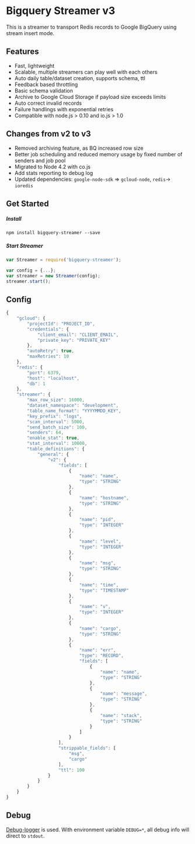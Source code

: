 # Bigquery Streamer v3

This is a streamer to transport Redis records to Google BigQuery using stream insert mode.

## Features
* Fast, lightweight
* Scalable, multiple streamers can play well with each others
* Auto daily table/dataset creation, supports schema, ttl
* Feedback based throttling
* Basic schema validation
* Archive to Google Cloud Storage if payload size exceeds limits
* Auto correct invalid records
* Failure handlings with exponential retries
* Compatible with node.js > 0.10 and io.js > 1.0

## Changes from v2 to v3

* Removed archiving feature, as BQ increased row size
* Better job scheduling and reduced memory usage by fixed number of senders and job pool
* Migrated to Node 4.2 with co.js
* Add stats reporting to debug log
* Updated dependencies: `google-node-sdk` => `gcloud-node`, `redis`-> `ioredis` 

## Get Started

##### Install
```
npm install bigquery-streamer --save
```

##### Start Streamer
```js
var Streamer = require('bigquery-streamer');

var config = {...};
var streamer = new Streamer(config);
streamer.start();
```
## Config
```js
{
	"gcloud": {
		"projectId": "PROJECT_ID",
		"credentials": {
			"client_email": "CLIENT_EMAIL",
			"private_key": "PRIVATE_KEY"
		},
		"autoRetry": true,
		"maxRetries": 10
	},
	"redis": {
		"port": 6379,
		"host": "localhost",
		"db": 1
	},
	"streamer": {
		"max_row_size": 16000,
		"dataset_namespace": "development",
		"table_name_format": "YYYYMMDD_KEY",
		"key_prefix": "logs",
		"scan_interval": 5000,
		"send_batch_size": 100,
		"senders": 64,
		"enable_stat": true,
		"stat_interval": 10000,
		"table_definitions": {
			"general": {
				"v2": {
					"fields": [
						{
							"name": "name",
							"type": "STRING"
						},
						{
							"name": "hostname",
							"type": "STRING"
						},
						{
							"name": "pid",
							"type": "INTEGER"
						},
						{
							"name": "level",
							"type": "INTEGER"
						},
						{
							"name": "msg",
							"type": "STRING"
						},
						{
							"name": "time",
							"type": "TIMESTAMP"
						},
						{
							"name": "v",
							"type": "INTEGER"
						},
						{
							"name": "cargo",
							"type": "STRING"
						},
						{
							"name": "err",
							"type": "RECORD",
							"fields": [
								{
									"name": "name",
									"type": "STRING"
								},
								{
									"name": "message",
									"type": "STRING"
								},
								{
									"name": "stack",
									"type": "STRING"
								}
							]
						}
					],
					"strippable_fields": [
						"msg",
						"cargo"
					],
					"ttl": 100
				}
			}
		}
	}
}
```

## Debug
[Debug-logger](https://www.npmjs.com/package/debug-logger) is used. With environment variable `DEBUG=*`, all debug info will direct to `stdout`.


